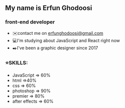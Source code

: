 <h2>
 My name is Erfun Ghodoosi
</h2>
<h3>
  front-end developer
  </h3>
  
  <ul>
  <li>
    ✉️contact me on <a href="erfunghodoosi@gmail.com">erfunghodoosi@gmail.com</a>
  </li>
  <li>
   💻I'm studying about JavaScript and React right now
  </li>
  <li>
    ✒️I've been a graphic designer since 2017
  </li>
  </ul>
  
  
<h3>
  ⭐SKILLS:
  </h3>
    <ul>
  <li>
    JavaScript => 60%
  </li>
  <li>
   html =>40%
  </li>
  <li>
    css =>  60%
  </li>
  
  <li>
    photoshop =>  90%
  </li>
  
  <li>
    premier =>  80%
  </li>
  
  <li>
    after effects =>  60%
  </li>
  </ul>
  
  
  
  
  
